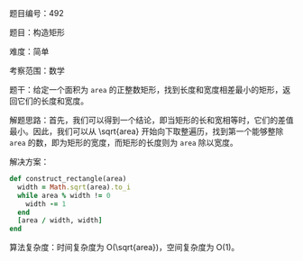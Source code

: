 题目编号：492

题目：构造矩形

难度：简单

考察范围：数学

题干：给定一个面积为 `area` 的正整数矩形，找到长度和宽度相差最小的矩形，返回它们的长度和宽度。 

解题思路：首先，我们可以得到一个结论，即当矩形的长和宽相等时，它们的差值最小。因此，我们可以从 \sqrt{area} 开始向下取整遍历，找到第一个能够整除 `area` 的数，即为矩形的宽度，而矩形的长度则为 `area` 除以宽度。

解决方案：

```ruby
def construct_rectangle(area)
  width = Math.sqrt(area).to_i
  while area % width != 0
    width -= 1
  end
  [area / width, width]
end
```

算法复杂度：时间复杂度为 O(\sqrt{area})，空间复杂度为 O(1)。